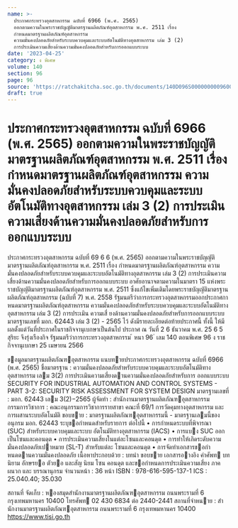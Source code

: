 ```yaml
---
name: >-
  ประกาศกระทรวงอุตสาหกรรม ฉบับที่ 6966 (พ.ศ. 2565)
  ออกตามความในพระราชบัญญัติมาตรฐานผลิตภัณฑ์อุตสาหกรรม พ.ศ. 2511 เรื่อง
  กำหนดมาตรฐานผลิตภัณฑ์อุตสาหกรรม
  ความมั่นคงปลอดภัยสำหรับระบบควบคุมและระบบอัตโนมัติทางอุตสาหกรรม เล่ม 3 (2)
  การประเมินความเสี่ยงด้านความมั่นคงปลอดภัยสำหรับการออกแบบระบบ
date: '2023-04-25'
category: ง พิเศษ
volume: 140
section: 96
page: 96
source: 'https://ratchakitcha.soc.go.th/documents/140D096S0000000009600.pdf'
draft: true
---
```


# ประกาศกระทรวงอุตสาหกรรม ฉบับที่ 6966 (พ.ศ. 2565) ออกตามความในพระราชบัญญัติมาตรฐานผลิตภัณฑ์อุตสาหกรรม พ.ศ. 2511 เรื่อง กำหนดมาตรฐานผลิตภัณฑ์อุตสาหกรรม ความมั่นคงปลอดภัยสำหรับระบบควบคุมและระบบอัตโนมัติทางอุตสาหกรรม เล่ม 3 (2) การประเมินความเสี่ยงด้านความมั่นคงปลอดภัยสำหรับการออกแบบระบบ

ประกาศกระทรวงอุตสาหกรรม ฉบับที่ 69 6 6 (พ.ศ. 2565) ออกตามความในพระราชบัญญัติมาตรฐานผลิตภัณฑ์อุตสาหกรรม พ.ศ. 2511 เรื่อง กำหนดมาตรฐานผลิตภัณฑ์อุตสาหกรรม ความมั่นคงปลอดภัยสำหรับระบบควบคุมและระบบอัตโนมัติทางอุตสาหกรรม เล่ม 3 (2) การประเมินความเสี่ยงด้านความมั่นคงปลอดภัยสำหรับการออกแบบระบบ อาศัยอานาจตามความในมาตรา 15 แห่งพระราชบัญญัติมาตรฐานผลิตภัณฑ์อุตสาหกรรม พ.ศ. 2511 ซึ่งแก้ไขเพิ่มเติมโดยพระราชบัญญัติมาตรฐานผลิตภัณฑ์อุตสาหกรรม (ฉบับที่ 7) พ.ศ. 2558 รัฐมนตรีว่าการกระทรวงอุตสาหกรรมออกประกาศกาหนดมาตรฐานผลิตภัณฑ์อุตสาหกรรม ความมั่นคงปลอดภัยสำหรับระบบควบคุมและระบบอัตโนมัติทางอุตสาหกรรม เล่ม 3 (2) การประเมิน ความเสี่ ยงด้านความมั่นคงปลอดภัยสำหรับการออกแบบระบบ มาตรฐานเลขที่ มอก. 62443 เล่ม 3 (2) - 2565 ไว้ ดังมีรายละเอียดต่อท้ายประกาศนี้ ทั้งนี้ ให้มีผลตั้งแต่วันที่ประกาศในราชกิจจานุเบกษาเป็นต้นไป ประกาศ ณ วันที่ 2 6 ธันวาคม พ.ศ. 25 6 5 สุริยะ จึงรุ่งเรืองกิจ รัฐมนตรีว่าการกระทรวงอุตสาหกรรม ้ หนา 96 ่ เลม 140 ตอนพิเศษ 96 ง ราชกิจจานุเบกษา 25 เมษายน 2566

ขอมูลมาตรฐานผลิตภัณฑอุตสาหกรรม แนบทายประกาศกระทรวงอุตสาหกรรม ฉบับที่ 6966 (พ.ศ. 2565) ชื่อมาตรฐาน : ความมั่นคงปลอดภัยสําหรับระบบควบคุมและระบบอัตโนมัติทางอุตสาหกรรม เลม 3(2) การประเมินความเสี่ยงดานความมั่นคงปลอดภัยสําหรับการ ออกแบบระบบ SECURITY FOR INDUSTRIAL AUTOMATION AND CONTROL SYSTEMS - PART 3-2: SECURITY RISK ASSESSMENT FOR SYSTEM DESIGN มาตรฐานเลขที่ : มอก. 62443 เลม 3(2)−2565 ผู้จัดทํา : สํานักงานมาตรฐานผลิตภัณฑอุตสาหกรรม กรรมการวิชาการ : คณะอนุกรรมการวิชาการรายสาขา คณะที่ 69/1 การวัดคุมทางอุตสาหกรรม และการผสานระบบอัตโนมัติ ขอบขาย : มาตรฐานผลิตภัณฑอุตสาหกรรมนี้ - มาตรฐานเลมนี้ของอนุกรม มอก. 62443 ระบุขอกําหนดสําหรับรายการ ต่อไปนี้ • การกําหนดระบบที่พิจารณา (SUC) สําหรับระบบควบคุมและระบบ อัตโนมัติทางอุตสาหกรรม (IACS) • การแบง SUC ออกเป็นโซนและคอนดุต • การประเมินความเสี่ยงในแต่ละโซนและคอนดุต • การทําให้เกิดระดับความมั่นคงปลอดภัยเปาหมาย (SL-T) สําหรับแต่ละ โซนและคอนดุต • การจัดทําเอกสารขอกําหนดดานความมั่นคงปลอดภัย เนื้อหาประกอบด้วย : บทนํา ขอบขาย เอกสารอางอิง คําศัพท บทนิยาม อักษรยอ ตัวยอ และสัญ นิยม โซน คอนดุต และขอกําหนดการประเมินความเสี่ยง ภาคผนวก และ บรรณานุกรม จํานวนหน้า : 36 หน้า ISBN : 978-616-595-137-1 ICS : 25.040.40; 35.030

สถานที่ จัดเก็บ : หองสมุดสํานักงานมาตรฐานผลิตภัณฑอุตสาหกรรม ถนนพระรามที่ 6 กรุงเทพมหานคร 10400 โทรศัพท 02 430 6834 ต่อ 2440-2441 สถานที่จําหนาย : สํานักงานมาตรฐานผลิตภัณฑอุตสาหกรรม ถนนพระรามที่ 6 กรุงเทพมหานคร 10400 https://www.tisi.go.th
